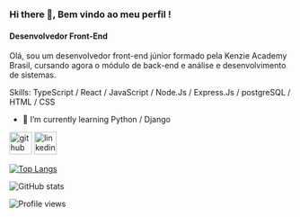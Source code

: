 ### Hi there 👋, Bem vindo ao meu perfil !
#### Desenvolvedor Front-End
Olá, sou um desenvolvedor front-end júnior formado pela Kenzie Academy Brasil, cursando agora o módulo de back-end e análise e desenvolvimento de sistemas.

Skills: TypeScript / React / JavaScript / Node.Js / Express.Js / postgreSQL / HTML / CSS

- 🌱 I’m currently learning Python / Django


[<img src='https://cdn.jsdelivr.net/npm/simple-icons@3.0.1/icons/github.svg' alt='github' height='40'>](https://github.com/viniciusgrp)  [<img src='https://cdn.jsdelivr.net/npm/simple-icons@3.0.1/icons/linkedin.svg' alt='linkedin' height='40'>](https://linkedin.com/in/viniciusgrp/)  

[![Top Langs](https://github-readme-stats.vercel.app/api/top-langs/?username=viniciusgrp)](https://github.com/anuraghazra/github-readme-stats)

![GitHub stats](https://github-readme-stats.vercel.app/api?username=viniciusgrp&show_icons=true&count_private=true)  

![Profile views](https://gpvc.arturio.dev/viniciusgrp)  
